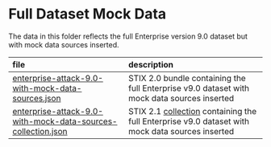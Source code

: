 # Full Dataset Mock Data

The data in this folder reflects the full Enterprise version 9.0 dataset but with mock data sources inserted. 

| file | description |
|:-----|:------------|
| [enterprise-attack-9.0-with-mock-data-sources.json](/full-dataset/enterprise-attack-9.0-with-mock-data-sources.json) | STIX 2.0 bundle containing the full Enterprise v9.0 dataset with mock data sources inserted |
| [enterprise-attack-9.0-with-mock-data-sources-collection.json](/full-dataset/enterprise-attack-9.0-with-mock-data-sources-collection.json) | STIX 2.1 [collection](https://github.com/center-for-threat-informed-defense/attack-workbench-frontend/blob/develop/docs/collections.md) containing the full Enterprise v9.0 dataset with mock data sources inserted |

